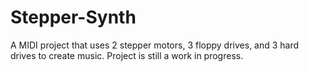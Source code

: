 # Stepper-Synth
A MIDI project that uses 2 stepper motors, 3 floppy drives, and 3 hard drives to create music. Project is still a work in progress.
